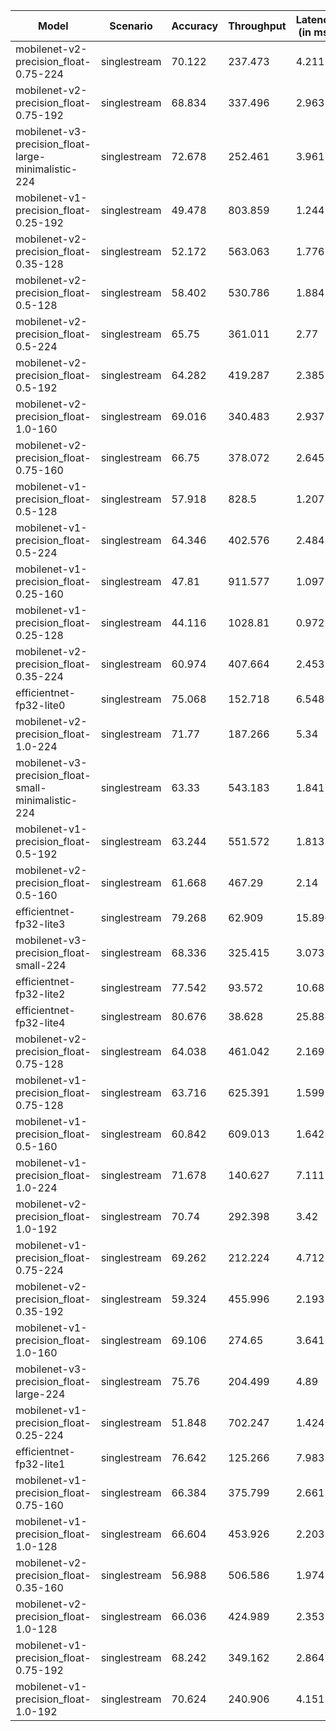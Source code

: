 | Model                                               | Scenario     |   Accuracy |   Throughput |   Latency (in ms) |
|-----------------------------------------------------|--------------|------------|--------------|-------------------|
| mobilenet-v2-precision_float-0.75-224               | singlestream |     70.122 |      237.473 |             4.211 |
| mobilenet-v2-precision_float-0.75-192               | singlestream |     68.834 |      337.496 |             2.963 |
| mobilenet-v3-precision_float-large-minimalistic-224 | singlestream |     72.678 |      252.461 |             3.961 |
| mobilenet-v1-precision_float-0.25-192               | singlestream |     49.478 |      803.859 |             1.244 |
| mobilenet-v2-precision_float-0.35-128               | singlestream |     52.172 |      563.063 |             1.776 |
| mobilenet-v2-precision_float-0.5-128                | singlestream |     58.402 |      530.786 |             1.884 |
| mobilenet-v2-precision_float-0.5-224                | singlestream |     65.75  |      361.011 |             2.77  |
| mobilenet-v2-precision_float-0.5-192                | singlestream |     64.282 |      419.287 |             2.385 |
| mobilenet-v2-precision_float-1.0-160                | singlestream |     69.016 |      340.483 |             2.937 |
| mobilenet-v2-precision_float-0.75-160               | singlestream |     66.75  |      378.072 |             2.645 |
| mobilenet-v1-precision_float-0.5-128                | singlestream |     57.918 |      828.5   |             1.207 |
| mobilenet-v1-precision_float-0.5-224                | singlestream |     64.346 |      402.576 |             2.484 |
| mobilenet-v1-precision_float-0.25-160               | singlestream |     47.81  |      911.577 |             1.097 |
| mobilenet-v1-precision_float-0.25-128               | singlestream |     44.116 |     1028.81  |             0.972 |
| mobilenet-v2-precision_float-0.35-224               | singlestream |     60.974 |      407.664 |             2.453 |
| efficientnet-fp32-lite0                             | singlestream |     75.068 |      152.718 |             6.548 |
| mobilenet-v2-precision_float-1.0-224                | singlestream |     71.77  |      187.266 |             5.34  |
| mobilenet-v3-precision_float-small-minimalistic-224 | singlestream |     63.33  |      543.183 |             1.841 |
| mobilenet-v1-precision_float-0.5-192                | singlestream |     63.244 |      551.572 |             1.813 |
| mobilenet-v2-precision_float-0.5-160                | singlestream |     61.668 |      467.29  |             2.14  |
| efficientnet-fp32-lite3                             | singlestream |     79.268 |       62.909 |            15.896 |
| mobilenet-v3-precision_float-small-224              | singlestream |     68.336 |      325.415 |             3.073 |
| efficientnet-fp32-lite2                             | singlestream |     77.542 |       93.572 |            10.687 |
| efficientnet-fp32-lite4                             | singlestream |     80.676 |       38.628 |            25.888 |
| mobilenet-v2-precision_float-0.75-128               | singlestream |     64.038 |      461.042 |             2.169 |
| mobilenet-v1-precision_float-0.75-128               | singlestream |     63.716 |      625.391 |             1.599 |
| mobilenet-v1-precision_float-0.5-160                | singlestream |     60.842 |      609.013 |             1.642 |
| mobilenet-v1-precision_float-1.0-224                | singlestream |     71.678 |      140.627 |             7.111 |
| mobilenet-v2-precision_float-1.0-192                | singlestream |     70.74  |      292.398 |             3.42  |
| mobilenet-v1-precision_float-0.75-224               | singlestream |     69.262 |      212.224 |             4.712 |
| mobilenet-v2-precision_float-0.35-192               | singlestream |     59.324 |      455.996 |             2.193 |
| mobilenet-v1-precision_float-1.0-160                | singlestream |     69.106 |      274.65  |             3.641 |
| mobilenet-v3-precision_float-large-224              | singlestream |     75.76  |      204.499 |             4.89  |
| mobilenet-v1-precision_float-0.25-224               | singlestream |     51.848 |      702.247 |             1.424 |
| efficientnet-fp32-lite1                             | singlestream |     76.642 |      125.266 |             7.983 |
| mobilenet-v1-precision_float-0.75-160               | singlestream |     66.384 |      375.799 |             2.661 |
| mobilenet-v1-precision_float-1.0-128                | singlestream |     66.604 |      453.926 |             2.203 |
| mobilenet-v2-precision_float-0.35-160               | singlestream |     56.988 |      506.586 |             1.974 |
| mobilenet-v2-precision_float-1.0-128                | singlestream |     66.036 |      424.989 |             2.353 |
| mobilenet-v1-precision_float-0.75-192               | singlestream |     68.242 |      349.162 |             2.864 |
| mobilenet-v1-precision_float-1.0-192                | singlestream |     70.624 |      240.906 |             4.151 |